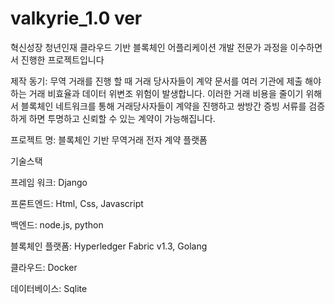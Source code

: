 # valkyrie_1.0 ver
혁신성장 청년인재 클라우드 기반 블록체인 어플리케이션 개발 전문가 과정을 이수하면서 진행한 프로젝트입니다

제작 동기: 무역 거래를 진행 할 때 거래 당사자들이 계약 문서를 여러 기관에 제출 해야하는 거래 비효율과 데이터 위변조 위험이 발생합니다.  이러한 거래 비용을 줄이기 위해서 블록체인 네트워크를 통해 거래당사자들이 계약을 진행하고 쌍방간 증빙 서류를 검증하게 하면 투명하고 신뢰할 수 있는 계약이 가능해집니다. 

프로젝트 명: 블록체인 기반 무역거래 전자 계약 플랫폼



기술스택

프레임 워크: Django

프론트엔드: Html, Css, Javascript

백엔드: node.js, python

블록체인 플랫폼: Hyperledger Fabric v1.3, Golang

클라우드: Docker

데이터베이스: Sqlite
